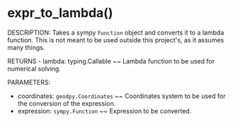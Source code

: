 # expr\_to\_lambda()
DESCRIPTION: Takes a sympy `Function` object and converts it to a lambda function. This is not meant to be used outside this project's, as it assumes many things.

RETURNS - lambda: typing.Callable ~~ Lambda function to be used for numerical solving.

PARAMETERS:
- coordinates: `geodpy.Coordinates` ~~ Coordinates system to be used for the conversion of the expression.
- expression: `sympy.Function` ~~ Expression to be converted.


